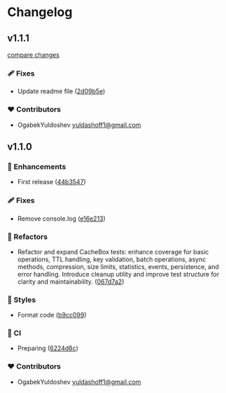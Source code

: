 # Changelog


## v1.1.1

[compare changes](https://github.com/OgabekYuldoshev/fs-cachebox/compare/v1.1.0...v1.1.1)

### 🩹 Fixes

- Update readme file ([2d09b5e](https://github.com/OgabekYuldoshev/fs-cachebox/commit/2d09b5e))

### ❤️ Contributors

- OgabekYuldoshev <yuldashoff1@gmail.com>

## v1.1.0


### 🚀 Enhancements

- First release ([44b3547](https://github.com/OgabekYuldoshev/fs-cachebox/commit/44b3547))

### 🩹 Fixes

- Remove console.log ([e16e213](https://github.com/OgabekYuldoshev/fs-cachebox/commit/e16e213))

### 💅 Refactors

- Refactor and expand CacheBox tests: enhance coverage for basic operations, TTL handling, key validation, batch operations, async methods, compression, size limits, statistics, events, persistence, and error handling. Introduce cleanup utility and improve test structure for clarity and maintainability. ([067d7a2](https://github.com/OgabekYuldoshev/fs-cachebox/commit/067d7a2))

### 🎨 Styles

- Format code ([b9cc099](https://github.com/OgabekYuldoshev/fs-cachebox/commit/b9cc099))

### 🤖 CI

- Preparing ([6224d8c](https://github.com/OgabekYuldoshev/fs-cachebox/commit/6224d8c))

### ❤️ Contributors

- OgabekYuldoshev <yuldashoff1@gmail.com>

